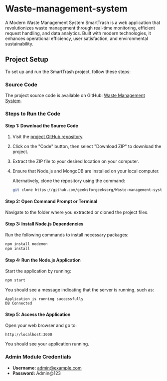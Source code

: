 # Waste-management-system

A Modern Waste Management System
SmartTrash is a web application that revolutionizes waste management through real-time monitoring, efficient request handling, and data analytics. Built with modern technologies, it enhances operational efficiency, user satisfaction, and environmental sustainability.

## Project Setup

To set up and run the SmartTrash project, follow these steps:

### Source Code
The project source code is available on GitHub: [Waste Management System](https://github.com/aryansharma220/SmartTrash-WasteManagementSystem).

### Steps to Run the Code

#### Step 1: Download the Source Code
1. Visit the [project GitHub repository](https://github.com/aryansharma220/SmartTrash-WasteManagementSystem).
2. Click on the "Code" button, then select "Download ZIP" to download the project.
3. Extract the ZIP file to your desired location on your computer.
4. Ensure that Node.js and MongoDB are installed on your local computer.

   Alternatively, clone the repository using the command:
   ```bash
   git clone https://github.com/geeksforgeeksorg/Waste-management-system.git
   ```

#### Step 2: Open Command Prompt or Terminal
Navigate to the folder where you extracted or cloned the project files.

#### Step 3: Install Node.js Dependencies
Run the following commands to install necessary packages:
```bash
npm install nodemon
npm install
```

#### Step 4: Run the Node.js Application
Start the application by running:
```bash
npm start
```
You should see a message indicating that the server is running, such as:
```
Application is running successfully
DB Connected
```

#### Step 5: Access the Application
Open your web browser and go to:
```
http://localhost:3000
```
You should see your application running.

### Admin Module Credentials
- **Username:** admin@example.com
- **Password:** Admin@123

